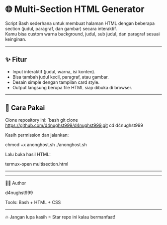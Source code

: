 # 🌐 Multi-Section HTML Generator

Script Bash sederhana untuk membuat halaman HTML dengan beberapa section (judul, paragraf, dan gambar) secara interaktif.  
Kamu bisa custom warna background, judul, sub judul, dan paragraf sesuai keinginan.

---

## ✨ Fitur
- Input interaktif (judul, warna, isi konten).
- Bisa tambah judul kecil, paragraf, atau gambar.
- Desain simple dengan tampilan card style.
- Output langsung berupa file HTML siap dibuka di browser.

---

## 🚀 Cara Pakai
Clone repository ini:
`bash
git clone https://github.com/d4nughst999/d4nughst999.git
cd d4nughst999

Kasih permission dan jalankan:

chmod +x anonghost.sh
./anonghost.sh

Lalu buka hasil HTML:

termux-open multisection.html


---




---

👨‍💻 Author

d4nughst999

Tools: Bash + HTML + CSS



---

🔥 Jangan lupa kasih ⭐ Star repo ini kalau bermanfaat!
